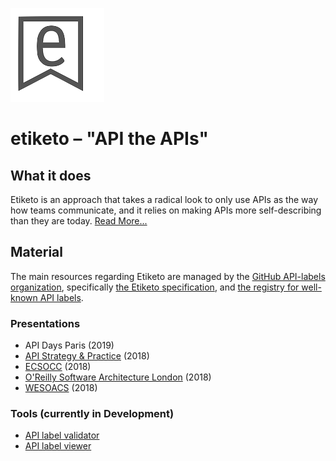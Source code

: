![](resources/etiketo-v1-small-trans.png)

# etiketo – "API the APIs"

## What it does

Etiketo is an approach that takes a radical look to only use APIs as the way how teams communicate, and it relies on making APIs more self-describing than they are today. [Read More...](http://www.pautasso.info/talks/2018/2018-WESOACS-APIlabels/#/title)

## Material

The main resources regarding Etiketo are managed by the [GitHub API-labels organization](https://github.com/API-labels/), specifically [the Etiketo specification](https://github.com/API-Labels/etiketo), and [the registry for well-known API labels](https://github.com/API-Labels/registry).

### Presentations

* API Days Paris (2019)
* [API Strategy & Practice](https://github.com/dret/API-Labels/tree/master/presentations/API-Strat-2018) (2018)
* [ECSOCC](https://github.com/dret/API-Labels/tree/master/presentations/ECSOCC2018) (2018)
* [O'Reilly Software Architecture London](https://github.com/dret/API-Labels/tree/master/presentations/SA-2018) (2018)
* [WESOACS](https://github.com/dret/API-Labels/tree/master/presentations/WESOACS2018) (2018)

### Tools (currently in Development)

* [API label validator](https://labs.xwaay.net/labels-validator)
* [API label viewer](https://labs.xwaay.net/labels-viewer)

